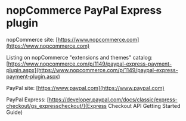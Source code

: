﻿nopCommerce PayPal Express plugin
===========

nopCommerce site: [https://www.nopcommerce.com](https://www.nopcommerce.com)

Listing on nopCommerce "extensions and themes" catalog: [https://www.nopcommerce.com/p/1149/paypal-express-payment-plugin.aspx](https://www.nopcommerce.com/p/1149/paypal-express-payment-plugin.aspx)

PayPal site: [https://www.paypal.com](https://www.paypal.com)

PayPal Express: [https://developer.paypal.com/docs/classic/express-checkout/gs_expresscheckout/](Express Checkout API Getting Started Guide)
